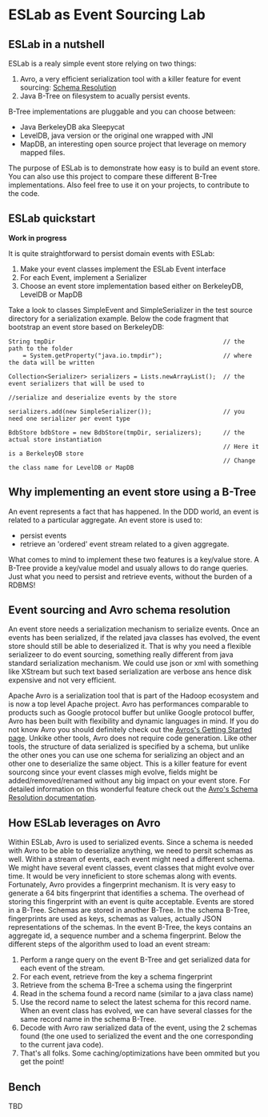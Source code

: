 ESLab as Event Sourcing Lab
===========================

ESLab in a nutshell
-------------------

ESLab is a realy simple event store relying on two things:

1. Avro, a very efficient serialization tool with a killer feature for event sourcing: [Schema Resolution](http://avro.apache.org/docs/1.7.5/spec.html#Schema+Resolution)
2. Java B-Tree on filesystem to acually persist events.  

B-Tree implementations are pluggable and you can choose between:
- Java BerkeleyDB aka Sleepycat
- LevelDB, java version or the original one wrapped with JNI
- MapDB, an interesting open source project that leverage on memory mapped files. 

The purpose of ESLab is to demonstrate how easy is to build an event store. You can also use this project to compare these different B-Tree implementations. Also feel free to use it on your projects, to contribute to the code.

ESLab quickstart
-----------------
__Work in progress__

It is quite straightforward to persist domain events with ESLab:

1. Make your event classes implement the ESLab Event interface
2. For each Event, implement a Serializer
3. Choose an event store implementation based either on BerkeleyDB, LevelDB or MapDB

Take a look to classes SimpleEvent and SimpleSerializer in the test source directory for a serialization example.
Below the code fragment that bootstrap an event store based on BerkeleyDB:

	String tmpDir 												// the path to the folder 
		= System.getProperty("java.io.tmpdir"); 				// where the data will be written

	Collection<Serializer> serializers = Lists.newArrayList(); 	// the event serializers that will be used to 
																//serialize and deserialize events by the store
	
	serializers.add(new SimpleSerializer());					// you need one serializer per event type
	
	BdbStore bdbStore = new BdbStore(tmpDir, serializers);		// the actual store instantiation
																// Here it is a BerkeleyDB store 
																// Change the class name for LevelDB or MapDB


Why implementing an event store using a B-Tree
------------------------------------------

An event represents a fact that has happened. In the DDD world, an event is related to a particular aggregate. 
An event store is used to:
- persist events
- retrieve an 'ordered' event stream related to a given aggregate. 

What comes to mind to implement these two features is a key/value store. A B-Tree provide a key/value model and usualy allows to do range queries. Just what you need to persist and retrieve events, without the burden of a RDBMS!


Event sourcing and Avro schema resolution
-----------------------------------------

An event store needs a serialization mechanism to serialize events. Once an events has been serialized, if the related java classes has evolved, the event store should still be able to deserialized it. That is why you need a flexible serializeer to do event sourcing, something really different from java standard serialization mechanism. We could use json or xml with something like XStream but such text based serialization are verbose ans hence disk expensive and not very efficient. 

Apache Avro is a serialization tool that is part of the Hadoop ecosystem and is now a top level Apache project. Avro has performances comparable to products such as Google protocol buffer but unlike Google protocol buffer, Avro has been built with flexibility and dynamic languages in mind. If you do not know Avro you should definitely check out the [Avros's Getting Started page](http://avro.apache.org/docs/1.7.6/gettingstartedjava.html).
Unkike other tools, Avro does not require code generation. Like other tools, the structure of data serialized is specified by a schema, but unlike the other ones you can use one schema for serializing an object and an other one to deserialize the same object. This is a killer feature for event sourcong since your event classes migh evolve, fields might be added/removed/renamed without any big impact on your event store. For detailed information on this wonderful feature check out the [Avro's Schema Resolution documentation](http://avro.apache.org/docs/1.7.6/spec.html#Schema+Resolution).

How ESLab leverages on Avro
--------------------------

Within ESLab, Avro is used to serialized events. Since a schema is needed with Avro to be able to deserialize anything, we need to persit schemas as well.
Within a stream of events, each event might need a different schema. We might have several event classes, event classes that might evolve over time. It would be very inneficient to store schemas along with events. Fortunately, Avro provides a fingerprint mechanism. It is very easy to generate a 64 bits fingerprint that identifies a schema. The overhead of storing this fingerprint with an event is quite acceptable. 
Events are stored in a B-Tree. Schemas are stored in another B-Tree. In the schema B-Tree, fingerprints are used as keys, schemas as values, actually JSON representations of the schemas. In the event B-Tree, the keys contains an aggregate id, a sequence number and a schema fingerprint.
Below the different steps of the algorithm used to load an event stream:

1. Perform a range query on the event B-Tree and get serialized data for each event of the stream.
2. For each event, retrieve from the key a schema fingerprint
3. Retrieve from the schema B-Tree a schema using the fingerprint
4. Read in the schema found a record name (similar to a java class name)
5. Use the record name to select the latest schema for this record name. When an event class has evolved, we can have several classes for the same record name in the schema B-Tree.
6. Decode with Avro raw serialized data of the event, using the 2 schemas found (the one used to serialized the event and the one corresponding to the current java code).
7. That's all folks. Some caching/optimizations have been ommited but you get the point!


Bench
-------

TBD



